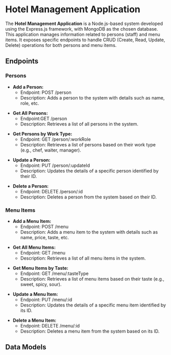 <h1>Hotel Management Application</h1>
The <b>Hotel Management Application</b> is a Node.js-based system developed using the Express.js framework, with MongoDB as the chosen database. This application manages information related to persons (staff) and menu items. It exposes specific endpoints to handle CRUD (Create, Read, Update, Delete) operations for both persons and menu items.

<h2>Endpoints</h2>

<h3>Persons</h3>

<ul>
  <li><b>Add a Person:</b>
    <ul>
      <li>Endpoint: POST /person</li>
      <li>Description: Adds a person to the system with details such as name, role, etc.
      </li>
    </ul>
  </li>
</ul>
<ul>
  <li><b>Get All Persons:</b>
    <ul>
      <li>Endpoint:GET /person</li>
      <li>Description: Retrieves a list of all persons in the system.
      </li>
    </ul>
  </li>
</ul>
<ul>
  <li><b>Get Persons by Work Type:</b>
    <ul>
      <li>Endpoint: GET /person/:workRole</li>
      <li>Description: Retrieves a list of persons based on their work type (e.g., chef, waiter, manager).
      </li>
    </ul>
  </li>
</ul>
<ul>
  <li><b>Update a Person:</b>
    <ul>
      <li>Endpoint: PUT /person/:updateId</li>
      <li>Description: Updates the details of a specific person identified by their ID.
      </li>
    </ul>
  </li>
</ul>
<ul>
  <li><b>Delete a Person:</b>
    <ul>
      <li>Endpoint: DELETE /person/:id</li>
      <li>Description:  Deletes a person from the system based on their ID.
      </li>
    </ul>
  </li>
</ul>

<h3>Menu Items</h3>

<ul>
  <li><b>Add a Menu Item:</b>
    <ul>
      <li>Endpoint: POST /menu</li>
      <li>Description: Adds a menu item to the system with details such as name, price, taste, etc.  
      </li>
    </ul>
  </li>
</ul>
<ul>
  <li><b>Get All Menu Items:</b>
    <ul>
      <li>Endpoint: GET /menu</li>
      <li>Description: Retrieves a list of all menu items in the system.
      </li>
    </ul>
  </li>
</ul>
<ul>
  <li><b>Get Menu Items by Taste:</b>
    <ul>
      <li>Endpoint: GET /menu/:tasteType</li>
      <li>Description: Retrieves a list of menu items based on their taste (e.g., sweet, spicy, sour).
      </li>
    </ul>
  </li>
</ul>
<ul>
  <li><b>Update a Menu Item:</b>
    <ul>
      <li>Endpoint: PUT /menu/:id</li>
      <li>Description:  Updates the details of a specific menu item identified by its ID.
      </li>
    </ul>
  </li>
</ul>
<ul>
  <li><b>Delete a Menu Item:</b>
    <ul>
      <li>Endpoint: DELETE /menu/:id</li>
      <li>Description:  Deletes a menu item from the system based on its ID.
      </li>
    </ul>
  </li>
</ul>



<h2>Data Models</h2>




  



   
    

   

    
        


